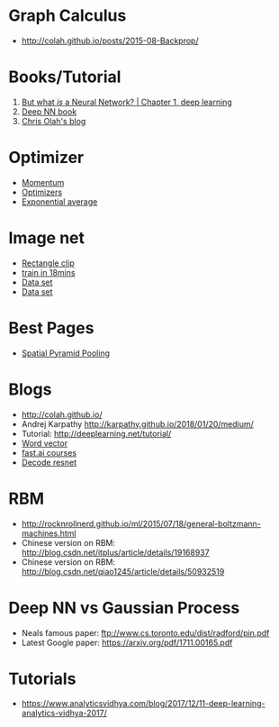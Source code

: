# Graph Calculus
* http://colah.github.io/posts/2015-08-Backprop/

# Books/Tutorial
1. [But what *is* a Neural Network? | Chapter 1, deep learning](https://www.youtube.com/watch?v=aircAruvnKk)
2. [Deep NN book](http://neuralnetworksanddeeplearning.com/)
3. [Chris Olah's blog](http://colah.github.io/)

# Optimizer
* [Momentum](https://distill.pub/2017/momentum/)
* [Optimizers](https://blog.paperspace.com/intro-to-optimization-momentum-rmsprop-adam/)
* [Exponential average](https://www.youtube.com/watch?v=wJBcz7FyLzg&index=59&t=0s&list=PLBAGcD3siRDguyYYzhVwZ3tLvOyyG5k6K)

# Image net
* [Rectangle clip](https://nbviewer.jupyter.org/github/bearpelican/Experiments/blob/master/rectangular_images/RectangularImageVisualization.html)
* [train in 18mins](https://github.com/diux-dev/imagenet18)
* [Data set](https://s3.amazonaws.com/yaroslavvb/imagenet-data-sorted.tar)
* [Data set](https://s3.amazonaws.com/yaroslavvb/imagenet-sz.tar)

# Best Pages
* [Spatial Pyramid Pooling](https://arxiv.org/abs/1406.4729)

# Blogs
* http://colah.github.io/
* Andrej Karpathy http://karpathy.github.io/2018/01/20/medium/
* Tutorial: http://deeplearning.net/tutorial/
* [Word vector](http://ruder.io/word-embeddings-softmax/)
* [fast.ai courses](https://www.youtube.com/watch?v=9C06ZPF8Uuc&list=PLfYUBJiXbdtS2UQRzyrxmyVHoGW0gmLSM&index=3)
* [Decode resnet](http://teleported.in/posts/decoding-resnet-architecture/)

# RBM
* http://rocknrollnerd.github.io/ml/2015/07/18/general-boltzmann-machines.html
* Chinese version on RBM: http://blog.csdn.net/itplus/article/details/19168937
* Chinese version on RBM: http://blog.csdn.net/qiao1245/article/details/50932519

# Deep NN vs Gaussian Process
* Neals famous paper: ftp://www.cs.toronto.edu/dist/radford/pin.pdf
* Latest Google paper: https://arxiv.org/pdf/1711.00165.pdf

# Tutorials
* https://www.analyticsvidhya.com/blog/2017/12/11-deep-learning-analytics-vidhya-2017/

